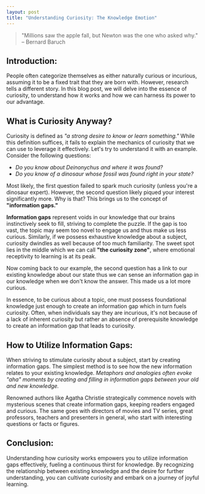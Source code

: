 ```yaml
---
layout: post
title: "Understanding Curiosity: The Knowledge Emotion"
---
```


> "Millions saw the apple fall, but Newton was the one who asked why." – Bernard Baruch

## Introduction:

People often categorize themselves as either naturally curious or incurious, assuming it to be a fixed trait that they are born with. However, research tells a different story. In this blog post, we will delve into the essence of curiosity, to understand how it works and how we can harness its power to our advantage.

## What is Curiosity Anyway?

Curiosity is defined as *"a strong desire to know or learn something."*  While this definition suffices, it fails to explain the mechanics of curiosity that we can use to leverage it effectively. Let's try to understand it with an example. Consider the following questions:

- *Do you know about Deinonychus and where it was found?*
- *Do you know of a dinosaur whose fossil was found right in your state?*

Most likely, the first question failed to spark much curiosity (unless you're a dinosaur expert). However, the second question likely piqued your interest significantly more. Why is that? This brings us to the concept of **"information gaps."**

**Information gaps** represent voids in our knowledge that our brains instinctively seek to fill, striving to complete the puzzle. If the gap is too vast, the topic may seem too novel to engage us and thus make us less curious. Similarly, if we possess exhaustive knowledge about a subject, curiosity dwindles as well because of too much familiarity. The sweet spot lies in the middle which we can call **"the curiosity zone"**, where emotional receptivity to learning is at its peak.

Now coming back to our example, the second question has a link to our existing knowledge about our state thus we can sense an information gap in our knowledge when we don't know the answer. This made us a lot more curious.

In essence, to be curious about a topic, one must possess foundational knowledge just enough to create an information gap which in turn fuels curiosity. Often, when individuals say they are incurious, it's not because of a lack of inherent curiosity but rather an absence of prerequisite knowledge to create an information gap that leads to curiosity.

## How to Utilize Information Gaps:

When striving to stimulate curiosity about a subject, start by creating information gaps. The simplest method is to see how the new information relates to your existing knowledge. *Metaphors and analogies often evoke "aha" moments by creating and filling in information gaps between your old and new knowledge.*

Renowned authors like Agatha Christie strategically commence novels with mysterious scenes that create information gaps, keeping readers engaged and curious. The same goes with directors of movies and TV series, great professors, teachers and presenters in general, who start with interesting questions or facts or figures.

## Conclusion:

Understanding how curiosity works empowers you to utilize information gaps effectively, fueling a continuous thirst for knowledge. By recognizing the relationship between existing knowledge and the desire for further understanding, you can cultivate curiosity and embark on a journey of joyful learning.
